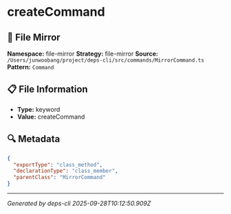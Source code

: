 # createCommand

## 📄 File Mirror

**Namespace:** file-mirror
**Strategy:** file-mirror
**Source:** `/Users/junwoobang/project/deps-cli/src/commands/MirrorCommand.ts`
**Pattern:** `Command`

## 📋 File Information

- **Type:** keyword
- **Value:** createCommand

## 🔍 Metadata

```json
{
  "exportType": "class_method",
  "declarationType": "class_member",
  "parentClass": "MirrorCommand"
}
```

---
*Generated by deps-cli 2025-09-28T10:12:50.909Z*
